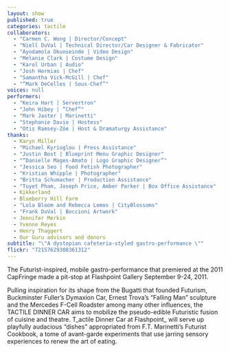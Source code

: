 ```yaml
---
layout: show
published: true
categories: tactile
collaborators: 
  - "Carmen C. Wong | Director/Concept"
  - "Niell DuVal | Technical Director/Car Designer & Fabricator"
  - "Ayodamola Okunseinde | Video Design"
  - "Melanie Clark | Costume Design"
  - "Karol Urban | Audio"
  - "Josh Hermias | Chef"
  - "Samantha Vick-McGill | Chef"
  - "“Mark DeCelles | Sous-Chef”"
voices: null
performers: 
  - "Keira Hart | Servertron"
  - "John Hibey | “Chef”"
  - "Mark Jaster | Marinetti"
  - "Stephanie Davio | Hostess"
  - "Otis Ramsey-Zöe | Host & Dramaturgy Assistance"
thanks: 
  - Karyn Miller
  - "Michael Kyrioglou | Press Assistance"
  - "Justin Bost | Blueprint Menu Graphic Designer"
  - "“Danielle Mages-Amato | Logo Graphic Designer”"
  - "Jessica Seo | Food Fetish Photographer"
  - "Kristian Whipple | Photographer"
  - "Britta Schumacher | Production Assistance"
  - "Tuyet Pham, Joseph Price, Amber Parker | Box Office Assistance"
  - Kikkerland
  - Blueberry Hill Farm
  - "Lola Bloom and Rebecca Lemos | CityBlossoms"
  - "Frank DuVal | Boccioni Artwork"
  - Jennifer Merkin
  - Yvonne Reyes
  - Henry Thaggert
  - Our Guru advisors and donors
subtitle: "\"A dystopian cafeteria-styled gastro-performance \""
flickr: "72157629308361312"
---
```


The Futurist-inspired, mobile gastro-performance that premiered at the 2011 CapFringe made a pit-stop at Flashpoint Gallery September 9-24, 2011.  

Pulling inspiration for its shape from the Bugatti that founded Futurism, Buckminster Fuller’s Dymaxion Car, Ernest Trova’s “Falling Man” sculpture and the Mercedes F-Cell Roadster among many other influences, the TACTILE DINNER CAR aims to mobilize the pseudo-edible Futuristic fusion of cuisine and theatre. T_actile Dinner Car at Flashpoint_ will serve up playfully audacious “dishes” appropriated from F.T. Marinetti’s Futurist Cookbook, a tome of avant-garde experiments that use jarring sensory experiences to renew the art of eating.